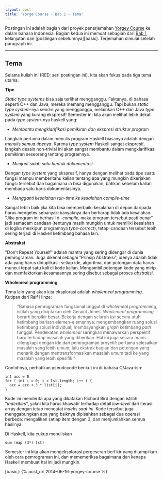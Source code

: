 ```yaml
---
layout: post
title: "Yorge Course - Bab 1 - Tema"
---
```


Postingan ini adalah bagian dari proyek penerjemahan [Yorgey Course][yorgey]
ke dalam bahasa Indonesia. Bagian kedua ini memuat sebagian dari [Bab
1][ch1], kelanjutan dari [postingan sebelumnya][basic]. Terjemahan dimulai
setelah paragraph ini.

------------------------------

## Tema

Selama kuliah ini (RED: seri postingan ini), kita akan fokus pada tiga tema
utama.

**Tipe**

*Static type systems* bisa saja terlihat mengganggu. Faktanya, di bahasa
seperti C++ dan Java, mereka memang mengganggu. Tapi bukan *static type
system*-nya sendiri yang mengganggu, melainkan C++ dan Java *type system*
yang kurang ekspresif! Semester ini kita akan melihat lebih dekat pada *type
system*-nya haskell yang:

* *Membantu mengklarifikasi pemikiran dan ekspresi struktur program*

Langkah pertama dalam menulis program Haskell biasanya adalah dengan
*menulis semua tipenya*. Karena *type system* Haskell sangat ekspresif,
langkah desain non-trivial ini akan sangat membantu dalam mengklarifikasi
pemikiran seseorang tentang programnya.

* *Menjadi salah satu bentuk dokumentasi*

Dengan *type system* yang ekspresif, hanya dengan melihat pada tipe suatu
fungsi mampu memberitahu kalian tentang apa yang mungkin dikerjakan
fungsi tersebut dan bagaimana ia bisa digunakan, bahkan sebelum kalian
membaca satu baris dokumentasinya.

* *Mengganti kesalahan run-time ke kesalahan compile-time*

Sangat lebih baik jika kita bisa memperbaiki kesalahan di depan daripada
harus mengetes sebanyak-banyaknya dan berharap tidak ada kesalahan. "Jika
program ini berhasil di-*compile*, maka program tersebut pasti benar" jadi
semacam candaan (tentunya masih mungkin untuk memiliki kesalahan di logika
meskipun programnya *type-correct*), tetapi candaan tersebut lebih sering
terjadi di Haskell ketimbang bahasa lain.

**Abstraksi**

"Don't Repeat Yourself" adalah mantra yang sering didengar di dunia
pemrograman. Juga dikenal sebagai "Prinsip Abstraksi", idenya adalah tidak
ada yang harus diduplikasi: setiap ide, algoritma, dan potongan data harus
muncul tepat satu kali di kode kalian. Mengambil potongan kode yang mirip dan
memfaktorkan kesamaannya sering disebut sebagai proses *abstraksi*.

**Wholemeal programming**

Tema lain yang akan kita eksplorasi adalah *wholemeal programming*. Kutipan
dari Ralf Hinze:

> "Bahasa pemrograman fungsional unggul di *wholemeal programming*, istilah
> yang diciptakan oleh Geraint Jones. *Wholemeal programming* berarti
> berpikir besar. Bekerja dengan seluruh *list* secara utuh ketimbang
> barisan elemen-elemennya; mengembangkan ruang solusi ketimbang solusi
> individual; membayangkan *graph* ketimbang *path* tunggal. Pendekatan
> *wholemeal* seringkali menawarkan perspektif baru terhadap masalah yang
> diberikan. Hal ini juga secara manis dilengkapi dengan ide dari
> pemrograman proyetif: pertama selesaikan masalah yang lebih umum, lalu
> ekstrak bagian dan potongan  yang menarik dengan mentransformasikan
> masalah umum tadi ke yang masalah yang lebih spesifik."

Contohnya, perhatikan pseudocode berikut ini di bahasa C/Java-ish:

    int acc = 0
    for ( int i = 0; i < lst.length; i++ ) {
      acc = acc + 3 * list[i];
    }

Kode ini menderita apa yang dikatakan Richard Bird dengan istilah
"*indexities*", yakni kita harus khawatir terhadap detail *low-level* dari
iterasi array dengan tetap mencatat *indeks saat ini*. Kode tersebut juga
menggabungkan apa yang baiknya dipisahkan sebagai dua operasi berbeda:
mengalikan setiap item dengan 3, dan menjumlahkan semua hasilnya.

Di Haskell, kita cukup menuliskan

    sum (map (3*) lst)

Semester ini kita akan mengeksplorasi pergeseran berfikir yang
ditampilkan oleh cara pemrograman ini, dan mememeriksa bagaimana dan
kenapa Haskell membuat hal ini jadi mungkin.

[yorgey]: http://www.seas.upenn.edu/~cis194/lectures.html
[ch1]: http://www.seas.upenn.edu/~cis194/lectures/01-intro.html
[basic]: {% post_url 2014-06-16-yorgey-course %}
